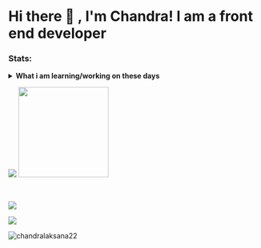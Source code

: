 # Hi there 👋 , I'm Chandra! I am a front end developer

### Stats:
<details>
 <summary><strong>What i am learning/working on these days</strong></summary>
    - 🔭 I’m currently working on Mindimedia </br>
    - 🌱 I’m currently learning VueJS, SvelteJS, ReactJS, TailwindCSS, SCSS and Winter CMS </br>
    - 👯 I’m looking to collaborate on Frontend Developer. </br>
    - 💬 Ask me about anything.</br>
    - 📫 How to reach me: <a href="mailto:chandralaksana225@gmail.com">Email me!</a>  </br>
    - 😄 Pronouns: He/Him </br>
    - ⚡ Fun fact: ... </br>
</details>
<p>
    <img src="https://github-readme-stats.vercel.app/api?username=chandralaksana22&hide=contribs,prs&show_icons=true&hide_border=true&title_color=000" />
    <img src="https://github-readme-stats.vercel.app/api/top-langs/?username=chandralaksana22&layout=compact" height=180 />
</p>
<br/>

![](https://github-profile-summary-cards.vercel.app/api/cards/profile-details?username=chandralaksana22&theme=solarized_dark)
<p>
    <a href="https://www.linkedin.com/in/chandra-lksn/" target="blank"><img src="https://img.shields.io/badge/Chandra_lksn-30302f?style=flat&logo=linkedin" /></a>
</p>


<p align="left"> <img src="https://komarev.com/ghpvc/?username=chandralaksana22&label=Profile%20views&color=0e75b6&style=flat" alt="chandralaksana22" /> </p>
